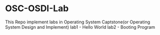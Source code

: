 # OSC-OSDI-Lab
This Repo implement labs in Operating System Captstone(or Operating System Design and Implement)
lab1 - Hello World
lab2 - Booting Program
